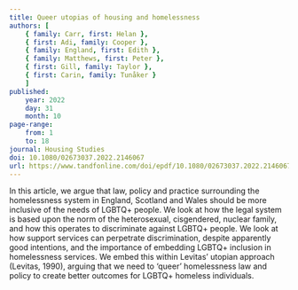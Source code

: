 ```yaml
---
title: Queer utopias of housing and homelessness
authors: [
    { family: Carr, first: Helan },
    { first: Adi, family: Cooper },
    { family: England, first: Edith },
    { family: Matthews, first: Peter },
    { first: Gill, family: Taylor },
    { first: Carin, family: Tunåker }
    ]
published:
    year: 2022
    day: 31
    month: 10
page-range:
    from: 1
    to: 18
journal: Housing Studies
doi: 10.1080/02673037.2022.2146067
url: https://www.tandfonline.com/doi/epdf/10.1080/02673037.2022.2146067?needAccess=true&role=button
---
```

In this article, we argue that law, policy and practice surrounding the
homelessness system in England, Scotland and Wales should be more inclusive of
the needs of LGBTQ+ people. We look at how the legal system is based upon the
norm of the heterosexual, cisgendered, nuclear family, and how this operates to
discriminate against LGBTQ+ people. We look at how support services can
perpetrate discrimination, despite apparently good intentions, and the
importance of embedding LGBTQ+ inclusion in homelessness services. We embed
this within Levitas’ utopian approach (Levitas, 1990), arguing that we need to
‘queer’ homelessness law and policy to create better outcomes for LGBTQ+
homeless individuals.